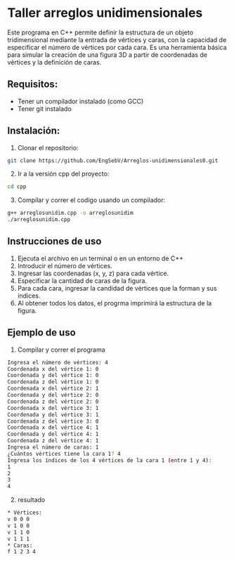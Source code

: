# Taller arreglos unidimensionales

Este programa en C++ permite definir la estructura de un objeto tridimensional mediante la entrada de vértices y caras, con la capacidad de especificar el número de vértices por cada cara. Es una herramienta básica para simular la creación de una figura 3D
a partir de coordenadas de vértices y la definición de caras.
## Requisitos:
- Tener un compilador instalado (como GCC)
- Tener git instalado

## Instalación:
1. Clonar el repositorio:
``` bash
git clone https://github.com/EngSebV/Arreglos-unidimensionales0.git
```
2. Ir a la versión cpp del proyecto:
```bash
cd cpp
```
3. Compilar y correr el codigo usando un compilador:
``` bash
g++ arreglosunidim.cpp -o arreglosunidim
./arreglosunidim.cpp
```
## Instrucciones de uso
1. Ejecuta el archivo en un terminal o en un entorno de C++
2. Introducir el número de vértices.
3. Ingresar las coordenadas (x, y, z) para cada vértice.
4. Especificar la cantidad de caras de la figura.
5. Para cada cara, ingresar la candidad de vértices que la forman y sus indices.
6. Al obtener todos los datos, el progrma imprimirá la estructura de la figura.

## Ejemplo de uso
1. Compilar y correr el programa
``` bash
Ingresa el número de vértices: 4
Coordenada x del vértice 1: 0
Coordenada y del vértice 1: 0
Coordenada z del vértice 1: 0
Coordenada x del vértice 2: 1
Coordenada y del vértice 2: 0
Coordenada z del vértice 2: 0
Coordenada x del vértice 3: 1
Coordenada y del vértice 3: 1
Coordenada z del vértice 3: 0
Coordenada x del vértice 4: 1
Coordenada y del vértice 4: 1
Coordenada z del vértice 4: 1
Ingresa el número de caras: 1
¿Cuántos vértices tiene la cara 1? 4
Ingresa los índices de los 4 vértices de la cara 1 (entre 1 y 4):
1
2
3
4
```
2. resultado
``` bash
* Vértices:
v 0 0 0
v 1 0 0
v 1 1 0
v 1 1 1
* Caras:
f 1 2 3 4
```

